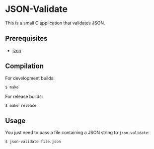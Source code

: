 # JSON-Validate

This is a small C application that validates JSON.

## Prerequisites

- [jzon](https://github.com/apfohl/jzon/)

## Compilation

For development builds:

    $ make

For release builds:

    $ make release

## Usage

You just need to pass a file containing a JSON string to `json-validate`:

    $ json-validate file.json

